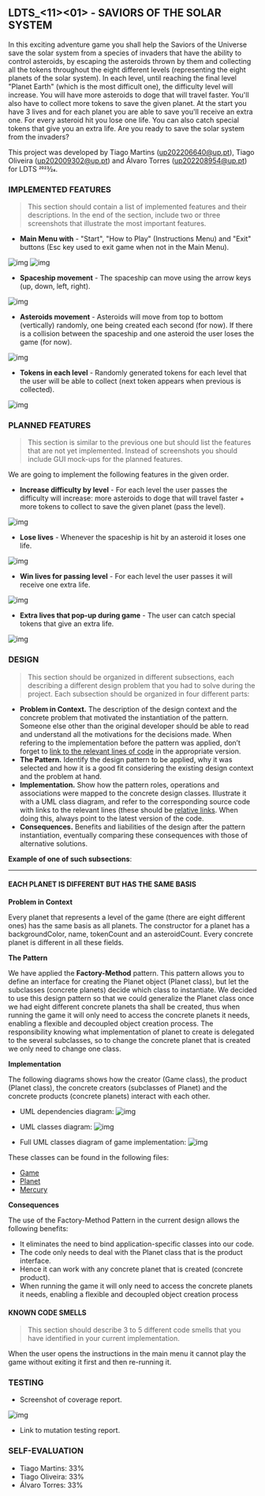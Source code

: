 ## LDTS_<11><01> - SAVIORS OF THE SOLAR SYSTEM


In this exciting adventure game you shall help the Saviors of the Universe save the solar system from a species of invaders that have the ability to control asteroids, by escaping the asteroids thrown by them and collecting all the tokens throughout the eight different levels (representing the eight planets of the solar system).
In each level, until reaching the final level "Planet Earth" (which is the most difficult one), the difficulty level will increase. You will have more asteroids to doge that will travel faster. You'll also have to collect more tokens to save the given planet. At the start you have 3 lives and for each planet you are able to save you'll receive an extra one. 
For every asteroid hit you lose one life.
You can also catch special tokens that give you an extra life.
Are you ready to save the solar system from the invaders?

This project was developed by Tiago Martins (up202206640@up.pt), Tiago Oliveira (up202009302@up.pt) and Álvaro Torres (up202208954@up.pt) for LDTS 2023⁄24.

### IMPLEMENTED FEATURES

> This section should contain a list of implemented features and their descriptions. In the end of the section, include two or three screenshots that illustrate the most important features.

- **Main Menu with** - "Start", "How to Play" (Instructions Menu) and "Exit" buttons (Esc key used to exit game when not in the Main Menu).

![img](images/MainMenu.png)
![img](images/InstructionsMenu.png)

- **Spaceship movement** - The spaceship can move using the arrow keys (up, down, left, right).

![img](images/spaceshipmovement.png)

- **Asteroids movement** - Asteroids will move from top to bottom (vertically) randomly, one being created each second (for now). If there is a collision between the spaceship and one asteroid the user loses the game (for now).

![img](images/asteroidsmovement.png)

- **Tokens in each level** - Randomly generated tokens for each level that the user will be able to collect (next token appears when previous is collected).

![img](images/tokenscollection.png)

### PLANNED FEATURES

> This section is similar to the previous one but should list the features that are not yet implemented. Instead of screenshots you should include GUI mock-ups for the planned features.

We are going to implement the following features in the given order.

- **Increase difficulty by level** - For each level the user passes the difficulty will increase: more asteroids to doge that will travel faster + more tokens to collect to save the given planet (pass the level).

![img](images/increasedifficulty.png)

- **Lose lives** - Whenever the spaceship is hit by an asteroid it loses one life.

![img](images/loselife.png)

- **Win lives for passing level** - For each level the user passes it will receive one extra life.

![img](images/levellives.png)

- **Extra lives that pop-up during game** - The user can catch special tokens that give an extra life.

![img](images/extralives.png)

### DESIGN

> This section should be organized in different subsections, each describing a different design problem that you had to solve during the project. Each subsection should be organized in four different parts:

- **Problem in Context.** The description of the design context and the concrete problem that motivated the instantiation of the pattern. Someone else other than the original developer should be able to read and understand all the motivations for the decisions made. When refering to the implementation before the pattern was applied, don’t forget to [link to the relevant lines of code](https://help.github.com/en/articles/creating-a-permanent-link-to-a-code-snippet) in the appropriate version.
- **The Pattern.** Identify the design pattern to be applied, why it was selected and how it is a good fit considering the existing design context and the problem at hand.
- **Implementation.** Show how the pattern roles, operations and associations were mapped to the concrete design classes. Illustrate it with a UML class diagram, and refer to the corresponding source code with links to the relevant lines (these should be [relative links](https://help.github.com/en/articles/about-readmes#relative-links-and-image-paths-in-readme-files). When doing this, always point to the latest version of the code.
- **Consequences.** Benefits and liabilities of the design after the pattern instantiation, eventually comparing these consequences with those of alternative solutions.

**Example of one of such subsections**:

------

#### EACH PLANET IS DIFFERENT BUT HAS THE SAME BASIS

**Problem in Context**

Every planet that represents a level of the game (there are eight different ones) has the same basis as all planets. The constructor for a planet has a backgroundColor, name, tokenCount and an asteroidCount. Every concrete planet is different in all these fields.

**The Pattern**

We have applied the **Factory-Method** pattern. This pattern allows you to define an interface for creating the Planet object (Planet class), but let the subclasses (concrete planets) decide which class to instantiate. We decided to use this design pattern so that we could generalize the Planet class once we had eight different concrete planets tha shall be created, thus when running the game it will only need to access the concrete planets it needs, enabling a flexible and decoupled object creation process. The responsibility knowing what implementation of planet to create is delegated to the several subclasses, so to change the concrete planet that is created we only need to change one class.

**Implementation**

The following diagrams shows how the creator (Game class), the product (Planet class), the concrete creators (subclasses of Planet) and the concrete products (concrete planets) interact with each other. 

- UML dependencies diagram:
![img](Diagrams/UMLdependencies.png)

- UML classes diagram:
![img](Diagrams/UMLclasses.png)

- Full UML classes diagram of game implementation:
![img](Diagrams/UMLclassesfull.png)

These classes can be found in the following files:

- [Game](src/main/java/Game.java)
- [Planet](src/main/java/Planet.java)
- [Mercury](src/main/java/Mercury.java)

**Consequences**

The use of the Factory-Method Pattern in the current design allows the following benefits:

- It eliminates the need to bind application-specific classes into our code.
- The code only needs to deal with the Planet class that is the product interface.
- Hence it can work with any concrete planet that is created (concrete product).
- When running the game it will only need to access the concrete planets it needs, enabling a flexible and decoupled object creation process

#### KNOWN CODE SMELLS

> This section should describe 3 to 5 different code smells that you have identified in your current implementation.

When the user opens the instructions in the main menu it cannot play the game without exiting it first and then re-running it.

### TESTING

- Screenshot of coverage report.

![img](images/coveragereport.png)

- Link to mutation testing report.

### SELF-EVALUATION

- Tiago Martins: 33%
- Tiago Oliveira: 33%
- Álvaro Torres: 33%
